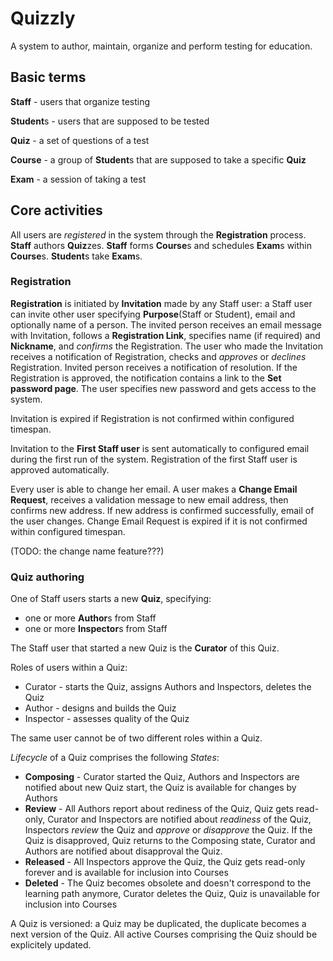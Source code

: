 # Quizzly

A system to author, maintain, organize and perform testing for education.

## Basic terms

**Staff** - users that organize testing

**Student**s - users that are supposed to be tested

**Quiz** - a set of questions of a test

**Course** - a group of **Student**s that are supposed to take a specific **Quiz**

**Exam** - a session of taking a test 

## Core activities
  
All users are *registered* in the system through the **Registration** process.  **Staff** authors
**Quiz**zes. **Staff** forms **Course**s and schedules **Exam**s within **Course**s. **Student**s
take **Exam**s.

### Registration

**Registration** is initiated by **Invitation** made by any Staff user: a Staff user can invite
other user specifying **Purpose**(Staff or Student), email and optionally name of a person. The
invited person receives an email message with Invitation, follows a **Registration Link**,
specifies name (if required) and **Nickname**, and *confirms* the Registration. The user who
made the Invitation receives a notification of Registration, checks and *approves* or *declines*
Registration. Invited person receives a notification of resolution.  If the Registration is
approved, the notification contains a link to the **Set password page**.  The user specifies 
new password and gets access to the system.

Invitation is expired if Registration is not confirmed within configured timespan.

Invitation to the **First Staff user** is sent automatically to configured email during the
first run of the system.  Registration of the first Staff user is approved automatically.

Every user is able to change her email. A user makes a **Change Email Request**, receives a
validation message to new email address, then confirms new address. If new address is
confirmed successfully, email of the user changes. Change Email Request is expired if it is
not confirmed within configured timespan.

(TODO: the change name feature???)

### Quiz authoring

One of Staff users starts a new **Quiz**, specifying:

 * one or more **Author**s from Staff
 * one or more **Inspector**s from Staff

The Staff user that started a new Quiz is the **Curator** of this Quiz.

Roles of users within a Quiz:

 * Curator - starts the Quiz, assigns Authors and Inspectors, deletes the Quiz
 * Author - designs and builds the Quiz
 * Inspector - assesses quality of the Quiz

The same user cannot be of two different roles within a Quiz.

*Lifecycle* of a Quiz comprises the following *States*:

 * **Composing** - Curator started the Quiz, Authors and Inspectors are notified about new Quiz
 start, the Quiz is available for changes by Authors
 * **Review** - All Authors report about rediness of the Quiz, Quiz gets read-only, Curator
 and Inspectors are notified about *readiness* of the Quiz, Inspectors *review* the Quiz and
 *approve* or *disapprove* the Quiz.  If the Quiz is disapproved, Quiz returns to the Composing
 state, Curator and Authors are notified about disapproval the Quiz.
 * **Released** - All Inspectors approve the Quiz, the Quiz gets read-only forever and is
 available for inclusion into Courses
 * **Deleted** - The Quiz becomes obsolete and doesn't correspond to the learning path anymore, Curator
 deletes the Quiz, Quiz is unavailable for inclusion into Courses

A Quiz is versioned: a Quiz may be duplicated, the duplicate becomes a next version of the
Quiz. All active Courses comprising the Quiz should be explicitely updated.

